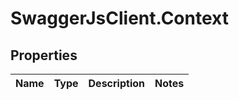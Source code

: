 # SwaggerJsClient.Context

## Properties
Name | Type | Description | Notes
------------ | ------------- | ------------- | -------------


